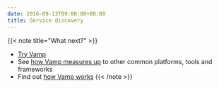```yaml
---
date: 2016-09-13T09:00:00+00:00
title: Service discovery
---
```


{{< note title="What next?" >}}
* [Try Vamp](/documentation/installation/hello-world)
* See [how Vamp measures up](/why-use-vamp/vamp-compared-to//proxies-and-load-balancers/) to other common platforms, tools and frameworks  
* Find out [how Vamp works](/documentation/how-vamp-works/architecture-and-components)
{{< /note >}}
